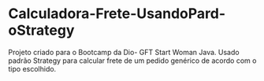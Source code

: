 # Calculadora-Frete-UsandoPard-oStrategy

Projeto criado para o Bootcamp da Dio- GFT Start Woman Java.
Usado padrão Strategy para calcular frete de um pedido genérico de acordo com o tipo escolhido.
